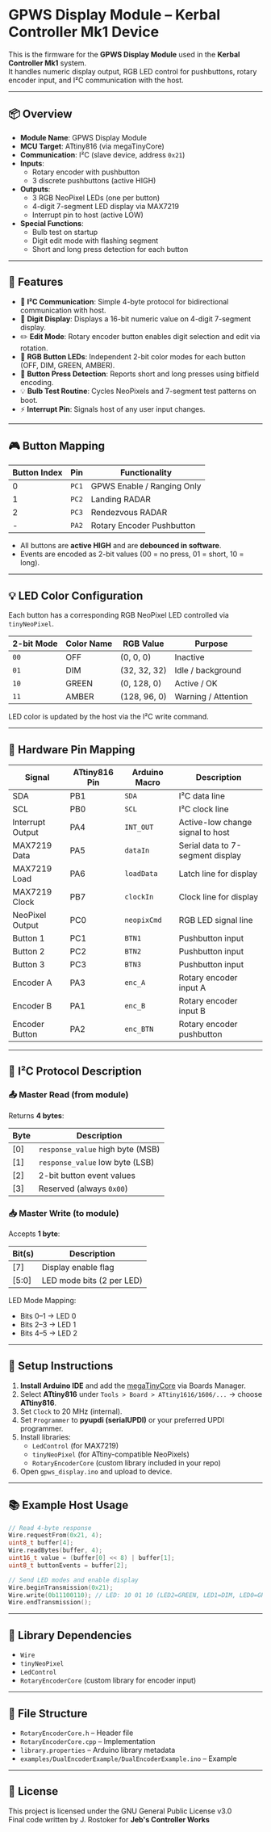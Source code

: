 # GPWS Display Module – Kerbal Controller Mk1 Device

This is the firmware for the **GPWS Display Module** used in the **Kerbal Controller Mk1** system.  
It handles numeric display output, RGB LED control for pushbuttons, rotary encoder input, and I²C communication with the host.

---

## 📦 Overview

- **Module Name**: GPWS Display Module
- **MCU Target**: ATtiny816 (via megaTinyCore)
- **Communication**: I²C (slave device, address `0x21`)
- **Inputs**:
  - Rotary encoder with pushbutton
  - 3 discrete pushbuttons (active HIGH)
- **Outputs**:
  - 3 RGB NeoPixel LEDs (one per button)
  - 4-digit 7-segment LED display via MAX7219
  - Interrupt pin to host (active LOW)
- **Special Functions**:
  - Bulb test on startup
  - Digit edit mode with flashing segment
  - Short and long press detection for each button

---

## 🚀 Features

- 🔄 **I²C Communication**: Simple 4-byte protocol for bidirectional communication with host.
- 🔢 **Digit Display**: Displays a 16-bit numeric value on 4-digit 7-segment display.
- ✏️ **Edit Mode**: Rotary encoder button enables digit selection and edit via rotation.
- 🎨 **RGB Button LEDs**: Independent 2-bit color modes for each button (OFF, DIM, GREEN, AMBER).
- 🔘 **Button Press Detection**: Reports short and long presses using bitfield encoding.
- 💡 **Bulb Test Routine**: Cycles NeoPixels and 7-segment test patterns on boot.
- ⚡ **Interrupt Pin**: Signals host of any user input changes.

---

## 🎮 Button Mapping

| Button Index | Pin     | Functionality                    |
|--------------|---------|----------------------------------|
| 0            | `PC1`   | GPWS Enable / Ranging Only       |
| 1            | `PC2`   | Landing RADAR                    |
| 2            | `PC3`   | Rendezvous RADAR                 |
| -            | `PA2`   | Rotary Encoder Pushbutton        |

- All buttons are **active HIGH** and are **debounced in software**.
- Events are encoded as 2-bit values (00 = no press, 01 = short, 10 = long).

---

## 💡 LED Color Configuration

Each button has a corresponding RGB NeoPixel LED controlled via `tinyNeoPixel`.

| 2-bit Mode | Color Name | RGB Value      | Purpose             |
|------------|------------|----------------|---------------------|
| `00`       | OFF        | (0, 0, 0)      | Inactive            |
| `01`       | DIM        | (32, 32, 32)   | Idle / background   |
| `10`       | GREEN      | (0, 128, 0)    | Active / OK         |
| `11`       | AMBER      | (128, 96, 0)   | Warning / Attention |

LED color is updated by the host via the I²C write command.

---

## 🔧 Hardware Pin Mapping

| Signal           | ATtiny816 Pin | Arduino Macro | Description                         |
|------------------|---------------|----------------|-------------------------------------|
| SDA              | PB1           | `SDA`          | I²C data line                       |
| SCL              | PB0           | `SCL`          | I²C clock line                      |
| Interrupt Output | PA4           | `INT_OUT`      | Active-low change signal to host   |
| MAX7219 Data     | PA5           | `dataIn`       | Serial data to 7-segment display   |
| MAX7219 Load     | PA6           | `loadData`     | Latch line for display             |
| MAX7219 Clock    | PB7           | `clockIn`      | Clock line for display             |
| NeoPixel Output  | PC0           | `neopixCmd`    | RGB LED signal line                |
| Button 1         | PC1           | `BTN1`         | Pushbutton input                   |
| Button 2         | PC2           | `BTN2`         | Pushbutton input                   |
| Button 3         | PC3           | `BTN3`         | Pushbutton input                   |
| Encoder A        | PA3           | `enc_A`        | Rotary encoder input A             |
| Encoder B        | PA1           | `enc_B`        | Rotary encoder input B             |
| Encoder Button   | PA2           | `enc_BTN`      | Rotary encoder pushbutton          |

---

## 📡 I²C Protocol Description

### 📤 Master Read (from module)
Returns **4 bytes**:

| Byte | Description                          |
|------|--------------------------------------|
| [0]  | `response_value` high byte (MSB)     |
| [1]  | `response_value` low byte (LSB)      |
| [2]  | 2-bit button event values            |
| [3]  | Reserved (always `0x00`)             |

### 📥 Master Write (to module)
Accepts **1 byte**:

| Bit(s) | Description                  |
|--------|------------------------------|
| [7]    | Display enable flag          |
| [5:0]  | LED mode bits (2 per LED)    |

LED Mode Mapping:
- Bits 0–1 → LED 0
- Bits 2–3 → LED 1
- Bits 4–5 → LED 2

---

## 🧰 Setup Instructions

1. **Install Arduino IDE** and add the [megaTinyCore](https://github.com/SpenceKonde/megaTinyCore) via Boards Manager.
2. Select **ATtiny816** under `Tools > Board > ATtiny1616/1606/...` → choose **ATtiny816**.
3. Set `Clock` to 20 MHz (internal).
4. Set `Programmer` to **pyupdi (serialUPDI)** or your preferred UPDI programmer.
5. Install libraries:
   - `LedControl` (for MAX7219)
   - `tinyNeoPixel` (for ATtiny-compatible NeoPixels)
   - `RotaryEncoderCore` (custom library included in your repo)
6. Open `gpws_display.ino` and upload to device.

---

## 📚 Example Host Usage

```cpp
// Read 4-byte response
Wire.requestFrom(0x21, 4);
uint8_t buffer[4];
Wire.readBytes(buffer, 4);
uint16_t value = (buffer[0] << 8) | buffer[1];
uint8_t buttonEvents = buffer[2];

// Send LED modes and enable display
Wire.beginTransmission(0x21);
Wire.write(0b11100110); // LED: 10 01 10 (LED2=GREEN, LED1=DIM, LED0=GREEN)
Wire.endTransmission();
```
---

## 🧩 Library Dependencies

- `Wire`
- `tinyNeoPixel`
- `LedControl`
- `RotaryEncoderCore` (custom library for encoder input)

---

## 📂 File Structure

- `RotaryEncoderCore.h` – Header file
- `RotaryEncoderCore.cpp` – Implementation
- `library.properties` – Arduino library metadata
- `examples/DualEncoderExample/DualEncoderExample.ino` – Example

---

## 📄 License

This project is licensed under the GNU General Public License v3.0  
Final code written by J. Rostoker for **Jeb's Controller Works**
